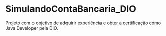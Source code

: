 # SimulandoContaBancaria_DIO
Projeto com o objetivo de adquirir experiência e obter a certificação como Java Developer pela DIO.
